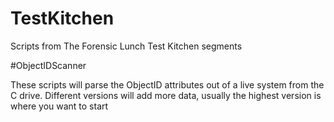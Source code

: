 # TestKitchen
Scripts from The Forensic Lunch Test Kitchen segments

#ObjectIDScanner

These scripts will parse the ObjectID attributes out of a live system from the C drive. 
Different versions will add more data, usually the highest version is where you want to start
